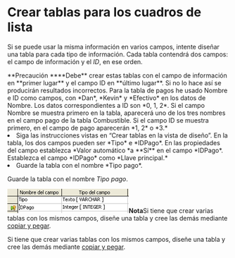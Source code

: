
# Crear tablas para los cuadros de lista

Si se puede usar la misma información en varios campos, intente diseñar una tabla para cada tipo de información. Cada tabla contendrá dos campos: el campo de información y el *ID*, en ese orden.
<td width="16%" bgcolor="#ffd320">**Precaución **</td><td width="84%" valign="top">**Debe** crear estas tablas con el campo de información en **primer lugar** y el campo ID en **último lugar**. Si no lo hace así se producirán resultados incorrectos. Para la tabla de pagos he usado Nombre e ID como campos, con *Dan*, *Kevin* y *Efectivo* en los datos de Nombre. Los datos correspondientes a ID son *0, 1, 2*. Si el campo Nombre se muestra primero en la tabla, aparecerá uno de los tres nombres en el campo pago de la tabla Combustible. Si el campo ID se muestra primero, en el campo de pago aparecerán *1, 2* o *3.*</td>



<li>
Siga las instrucciones vistas en “Crear tablas en la vista de diseño”. En la tabla, los dos campos pueden ser *Tipo* e *IDPago*. En las propiedades del campo establezca *Valor automático *a **Sí** en el campo *IDPago*. Establezca el campo *IDPago* como *Llave principal.*<br />
</li>
<li>
Guarde la tabla con el nombre *Tipo pago*.
</li>

Guarde la tabla con el nombre *Tipo pago*.

![](img/CuadrosdeLista.png)<td width="15%" bgcolor="#94bd5e">**Nota**</td><td width="85%" valign="top">Si tiene que crear varias tablas con los mismos campos, diseñe una tabla y cree las demás mediante [copiar y pegar](https://raw.githubusercontent.com/catedu/libreOffice-la-suite-ofimatica-libre/master/crear_una_tabla_copiando_una_tabla_existente.html).</td>

Si tiene que crear varias tablas con los mismos campos, diseñe una tabla y cree las demás mediante [copiar y pegar](crear_una_tabla_copiando_una_tabla_existente.html).

